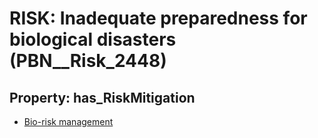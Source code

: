 # RISK: __Inadequate preparedness for biological disasters__ (PBN__Risk_2448)

## Property: has_RiskMitigation

* [Bio-risk management](PBN__Mitigation_114)

